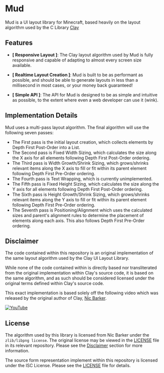 # Mud
Mud is a UI layout library for Minecraft, based heavily on the layout algorithm used by the C Library 
[Clay](https://github.com/nicbarker/clay)

## Features
- **[ Responsive Layout ]**: The Clay layout algorithm used by Mud is fully responsive and capable of adapting to almost every screen size available.


- **[ Realtime Layout Creation ]**: Mud is built to be as performant as possible, and should be able to generate layouts in less than a millisecond in most cases, or your money back guaranteed!


- **[ Simple API ]**: The API for Mud is designed to be as simple and intuitive as possible, to the extent where even a web developer can use it (wink).

## Implementation Details
Mud uses a multi-pass layout algorithm. The final algorithm will use the following seven passes:
  - The First pass is the initial layout creation, which collects elements by Depth First Post-Order into a List.
  - The Second pass is Fixed Width Sizing, which calculates the size along the X axis for all elements following Depth First Post-Order ordering.
  - The Third pass is Width Growth/Shrink Sizing, which grows/shrinks relevant items along the X axis to fill or fit within its parent element following Depth First Pre-Order ordering.
  - The Fourth pass is Text Wrapping, which is currently unimplemented.
  - The Fifth pass is Fixed Height Sizing, which calculates the size along the Y axis for all elements following Depth First Post-Order ordering.
  - The Sixth pass is Height Growth/Shrink Sizing, which grows/shrinks relevant items along the Y axis to fill or fit within its parent element following Depth First Pre-Order ordering.
  - The Seventh pass is Positioning/Alignment which uses the calculated sizes and parent's alignment rules to determine the placement of elements along each axis. This also follows Depth First Pre-Order ordering.

## Disclaimer
The code contained within this repository is an original implementation of the same layout algorithm used by the Clay UI Layout Library.

While none of the code contained within is directly based nor transliterated from the original implementation within Clay's source code, it is based on the same algorithm, and as such should be considered licensed under the original terms defined within Clay's source code.

This exact implementation is based solely off the following video which was released by the original author of Clay, [Nic Barker](https://github.com/nicbarker).

[![YouTube](http://i.ytimg.com/vi/by9lQvpvMIc/hqdefault.jpg)](https://www.youtube.com/watch?v=by9lQvpvMIc)

## License
The algorithm used by this library is licensed from Nic Barker under the `zlib/libpng license`. The original license may be viewed in the [LICENSE](https://github.com/nicbarker/clay/blob/main/LICENSE.md) file in its relevant repository. Please see the [Disclaimer](#Disclaimer) section for more information.

The source form representation implement within this repository is licensed under the ISC License. Please see the [LICENSE](LICENSE.txt) file for details.